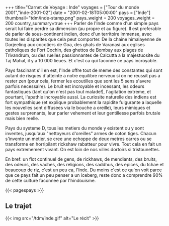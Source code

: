 +++
title="Carnet de Voyage : Inde"
voyages = ["Tour du monde 2001","inde-2001-02"]
date = "2001-02-18T05:00:00"
pays = ["Inde"]
thumbnail="tdm/inde-stamp.png"
pays_weight = 200
voyages_weight = 200
country_summary=true
+++
Parler de l'Inde comme d'un simple pays serait lui faire perdre sa dimension (au propre et au figure). Il est preferable de parler de sous-continent indien, donc d'un territoire immense, avec toutes les disparites que cela peut comporter. De la chaine himalayenne de Darjeeling aux cocotiers de Goa, des ghats de Varanasi aux eglises catholiques de Fort Cochin, des ghettos de Bombay aux plages de Trivandrum, ou des ruelles passionnantes de Calcutta a la majestuosite du Taj Mahal, il y a 10 000 lieues. Et c'est ca qui faconne ce pays incroyable.

Pays fascinant s'il en est, l'Inde offre tout de meme des constantes qui sont autant de risques d'atteinte a notre equilibre nerveux si on ne reussit pas a rester zen (pour cela, fermer les ecoutilles que sont les 5 sens s'avere parfois necessaire). Le bruit est incroyable et incessant, les odeurs fantastiques (tant qu'on n'est pas tout malade!), l'agitation extreme, et pourtant, l'apathie incroyable aussi. La curiosite naturelle des indiens est fort sympathique (et explique probablement la rapidite fulgurante a laquelle les nouvelles sont diffusees via le bouche a oreille), leurs mimiques et gestes surprenants, leur parler vehement et leur gentillesse parfois brutale mais bien reelle.

Pays du systeme D, tous les metiers du monde y existent ou y sont inventes, jusqu'aux "nettoyeurs d'oreilles" armes de coton tiges. Chacun s'invente un metier, se cree une echoppe de deux metres carres ou se transforme en horripilant rickshaw rabatteur pour vivre. Tout cela en fait un pays extremement vivant. On est loin de nos villes dortoirs si tristounettes.

En bref: un flot continuel de gens, de rickhaws, de mendiants, des bruits, des odeurs, des vaches, des religions, des saddhus, des epices, du tchae et beaucoup de riz, c'est un peu ca, l'Inde. Du moins c'est ce qu'on voit parce que ce pays fait un peu penser a un iceberg, reste donc a comprendre 90% de cette culture faconnee par l'hindouisme.

{{< pagespays >}}
## Le trajet
{{< img src="/tdm/inde.gif" alt="Le récit" >}}